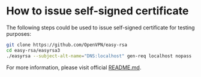 <!--
   - SPDX-FileCopyrightText: 2023 Oxhead Alpha
   - SPDX-License-Identifier: LicenseRef-MIT-OA
   -->

# How to issue self-signed certificate

The following steps could be used to issue self-signed certificate for testing purposes:
``` sh
git clone https://github.com/OpenVPN/easy-rsa
cd easy-rsa/easyrsa3
./easyrsa --subject-alt-name="DNS:localhost" gen-req localhost nopass
```

For more information, please visit official [README.md](https://github.com/OpenVPN/easy-rsa/blob/master/README.quickstart.md).
